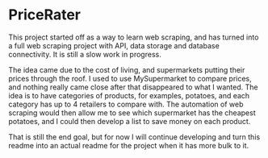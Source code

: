 # PriceRater

This project started off as a way to learn web scraping, and has turned into a full web scraping project with API, data storage and database connectivity. It is still a slow work in progress. 

The idea came due to the cost of living, and supermarkets putting their prices through the roof. I used to use MySupermarket to compare prices, and nothing really came close after that disappeared to what I wanted. The idea is to have categories of products, for examples, potatoes, and each category has up to 4 retailers to compare with. The automation of web scraping would then allow me to see which supermarket has the cheapest potatoes, and I could then develop a list to save money on each product. 

That is still the end goal, but for now I will continue developing and turn this readme into an actual readme for the project when it has more bulk to it. 


